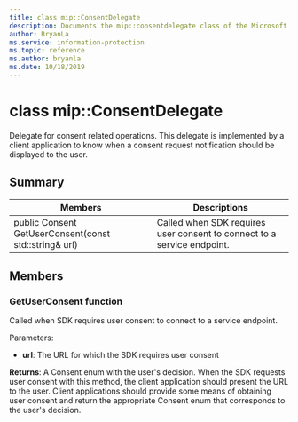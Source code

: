 ```yaml
---
title: class mip::ConsentDelegate 
description: Documents the mip::consentdelegate class of the Microsoft Information Protection (MIP) SDK.
author: BryanLa
ms.service: information-protection
ms.topic: reference
ms.author: bryanla
ms.date: 10/18/2019
---
```


# class mip::ConsentDelegate 
Delegate for consent related operations.
This delegate is implemented by a client application to know when a consent request notification should be displayed to the user.
  
## Summary
 Members                        | Descriptions                                
--------------------------------|---------------------------------------------
public Consent GetUserConsent(const std::string& url)  |  Called when SDK requires user consent to connect to a service endpoint.
  
## Members
  
### GetUserConsent function
Called when SDK requires user consent to connect to a service endpoint.

Parameters:  
* **url**: The URL for which the SDK requires user consent



  
**Returns**: A Consent enum with the user's decision.
When the SDK requests user consent with this method, the client application should present the URL to the user. Client applications should provide some means of obtaining user consent and return the appropriate Consent enum that corresponds to the user's decision.